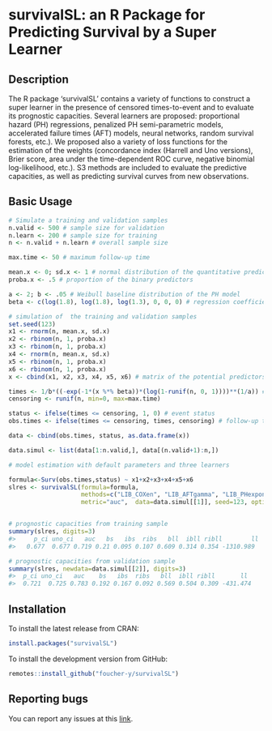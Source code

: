 survivalSL: an R Package for Predicting Survival by a Super Learner
================

## Description

The R package ‘survivalSL’ contains a variety of functions to construct
a super learner in the presence of censored times-to-event and to
evaluate its prognostic capacities. Several learners are proposed:
proportional hazard (PH) regressions, penalized PH semi-parametric
models, accelerated failure times (AFT) models, neural networks, random
survival forests, etc.). We proposed also a variety of loss functions
for the estimation of the weights (concordance index (Harrell and Uno versions), Brier score, area
under the time-dependent ROC curve, negative binomial log-likelihood,
etc.). S3 methods are included to evaluate the predictive capacities, as
well as predicting survival curves from new observations.

## Basic Usage

``` r
# Simulate a training and validation samples
n.valid <- 500 # sample size for validation
n.learn <- 200 # sample size for training
n <- n.valid + n.learn # overall sample size

max.time <- 50 # maximum follow-up time

mean.x <- 0; sd.x <- 1 # normal distribution of the quantitative predictors
proba.x <- .5 # proportion of the binary predictors

a <- 2; b <- .05 # Weibull baseline distribution of the PH model
beta <- c(log(1.8), log(1.8), log(1.3), 0, 0, 0) # regression coefficients

# simulation of  the training and validation samples
set.seed(123)
x1 <- rnorm(n, mean.x, sd.x)
x2 <- rbinom(n, 1, proba.x)
x3 <- rbinom(n, 1, proba.x)
x4 <- rnorm(n, mean.x, sd.x)
x5 <- rbinom(n, 1, proba.x)
x6 <- rbinom(n, 1, proba.x)
x <- cbind(x1, x2, x3, x4, x5, x6) # matrix of the potential predictors

times <- 1/b*((-exp(-1*(x %*% beta))*(log(1-runif(n, 0, 1))))**(1/a)) # time to event
censoring <- runif(n, min=0, max=max.time)

status <- ifelse(times <= censoring, 1, 0) # event status
obs.times <- ifelse(times <= censoring, times, censoring) # follow-up times

data <- cbind(obs.times, status, as.data.frame(x))

data.simul <- list(data[1:n.valid,], data[(n.valid+1):n,])

# model estimation with default parameters and three learners

formula<-Surv(obs.times,status) ~ x1+x2+x3+x4+x5+x6
slres <- survivalSL(formula=formula,
                    methods=c("LIB_COXen", "LIB_AFTgamma", "LIB_PHexponential"),
                    metric="auc",  data=data.simul[[1]], seed=123, optim.method="SANN")


# prognostic capacities from training sample
summary(slres, digits=3) 
#>     p_ci uno_ci   auc   bs   ibs  ribs   bll  ibll ribll        ll
#>   0.677  0.677 0.719 0.21 0.095 0.107 0.609 0.314 0.354 -1310.989

# prognostic capacities from validation sample
summary(slres, newdata=data.simul[[2]], digits=3) 
#>  p_ci uno_ci   auc    bs   ibs  ribs   bll  ibll ribll       ll
#>  0.721  0.725 0.783 0.192 0.167 0.092 0.569 0.504 0.309 -431.474


```

## Installation

To install the latest release from CRAN:

``` r
install.packages("survivalSL")
```

To install the development version from GitHub:

``` r
remotes::install_github("foucher-y/survivalSL")
```

## Reporting bugs

You can report any issues at this
[link](https://github.com/foucher-y/survivalSL/issues).
